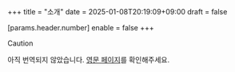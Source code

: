 +++
title = "소개"
date = 2025-01-08T20:19:09+09:00
draft = false

[params.header.number]
enable = false
+++

> [!CAUTION]
> 아직 번역되지 않았습니다. [영문 페이지](/en/)를 확인해주세요.
